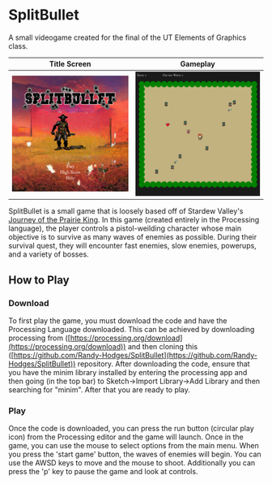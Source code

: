 # SplitBullet
A small videogame created for the final of the UT Elements of Graphics class.

Title Screen             |  Gameplay
:-------------------------:|:-------------------------:
![Title Screen](/media/screenshots/full/title_screen.png)  |  ![Gameplay](/media/screenshots/full/gameplay_r7.png)

SplitBullet is a small game that is loosely based off of Stardew Valley's [Journey of the Prairie King](https://stardewvalleywiki.com/Journey_of_the_Prairie_King). In this game (created entirely in the Processing language), the player controls a pistol-weilding character whose main objective is to survive as many waves of enemies as possible. During their survival quest, they will encounter fast enemies, slow enemies, powerups, and a variety of bosses. 

## How to Play
### Download
To first play the game, you must download the code and have the Processing Language downloaded. This can be achieved by downloading processing from ([https://processing.org/download](https://processing.org/download)) and then cloning this ([https://github.com/Randy-Hodges/SplitBullet](https://github.com/Randy-Hodges/SplitBullet)) repository. After downloading the code, ensure that you have the minim library installed by entering the processing app and then going (in the top bar) to Sketch->Import Library->Add Library and then searching for "minim". After that you are ready to play.
### Play
Once the code is downloaded, you can press the run button (circular play icon) from the Processing editor and the game will launch. Once in the game, you can use the mouse to select options from the main menu. When you press the 'start game' button, the waves of enemies will begin. You can use the AWSD keys to move and the mouse to shoot. Additionally you can press the 'p' key to pause the game and look at controls.

